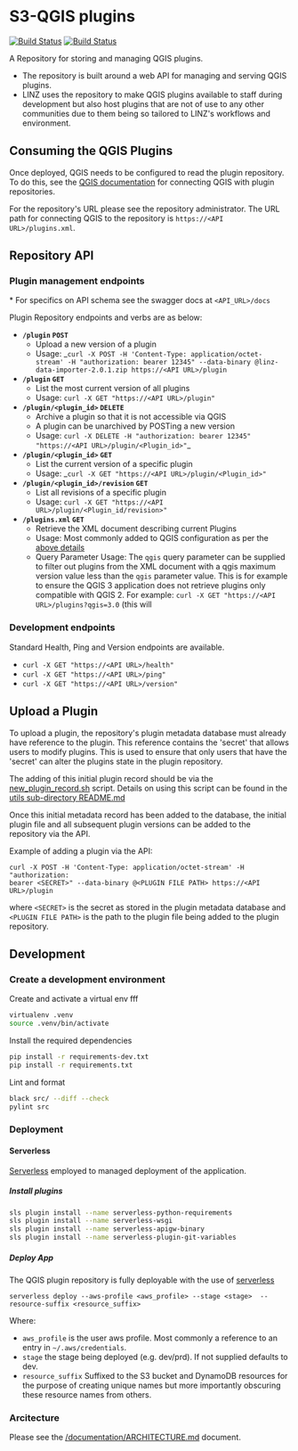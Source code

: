 # S3-QGIS plugins

[![Build Status](https://travis-ci.com/linz/s3-qgis-plugin-repo.svg?token=H9yU2isbwj6ss3KvHYyJ&branch=master)](https://travis-ci.com/linz/s3-qgis-plugin-repo)
[![Build Status](https://github.com/linz/s3-qgis-plugin-repo/workflows/Build/badge.svg)](https://github.com/linz/s3-qgis-plugin-repo/actions)


A Repository for storing and managing QGIS plugins.
* The repository is built around a web API for managing and serving QGIS plugins.
* LINZ uses the repository to make QGIS plugins available to staff during development
  but also host plugins that are not of use to any other communities due to them being
  so tailored to LINZ's workflows and environment.

## Consuming the QGIS Plugins
Once deployed, QGIS needs to be configured to read the plugin repository. To do this,
see the [QGIS documentation](https://docs.qgis.org/2.8/en/docs/training_manual/qgis_plugins/fetching_plugins.html#basic-fa-configuring-additional-plugin-repositories)
for connecting QGIS with plugin repositories.

For the repository's URL please see the repository administrator. The URL path for
connecting QGIS to the repository is `https://<API URL>/plugins.xml`.

## Repository API
### Plugin management endpoints
\* For specifics on API schema see the swagger docs at `<API_URL>/docs`

Plugin Repository endpoints and verbs are as below:
* **`/plugin` `POST`**
  * Upload a new version of a plugin
  * Usage: _```curl -X POST -H 'Content-Type: application/octet-stream' -H "authorization:
    bearer 12345" --data-binary @linz-data-importer-2.0.1.zip https://<API URL>/plugin```
* **`/plugin` `GET`**
  * List the most current version of all plugins
  * Usage: ```curl -X GET "https://<API URL>/plugin"```
* **`/plugin/<plugin_id>` `DELETE`**
  * Archive a plugin so that it is not accessible via QGIS
  * A plugin can be unarchived by POSTing a new version
  * Usage: ```curl -X DELETE -H "authorization: bearer 12345" "https://<API URL>/plugin/<Plugin_id>"```_
* **`/plugin/<plugin_id>` `GET`**
  * List the current version of a specific plugin
  * Usage: _```curl -X GET "https://<API URL>/plugin/<Plugin_id>"```
* **`/plugin/<plugin_id>/revision` `GET`**
  * List all revisions of a specific plugin
  * Usage: ```curl -X GET "https://<API URL>/plugin/<Plugin_id/revision>"```
* **`/plugins.xml` `GET`**
  * Retrieve the XML document describing current Plugins
  * Usage: Most commonly added to QGIS configuration as per the [above details](https://github.com/linz/s3-qgis-plugin-repo/tree/developer-docs#consuming-the-qgis-plugins)
  * Query Parameter Usage: The `qgis` query parameter can be supplied to filter 
    out plugins from the XML document with a qgis maximum version value less than the 
    `qgis` parameter value. This is for example to ensure the QGIS 3 application 
    does not retrieve plugins only compatible with QGIS 2. 
    For example: `curl -X GET "https://<API URL>/plugins?qgis=3.0` (this will
### Development endpoints
Standard Health, Ping and Version endpoints are available.
* `curl -X GET "https://<API URL>/health"`
* `curl -X GET "https://<API URL>/ping"`
* `curl -X GET "https://<API URL>/version"`

## Upload a Plugin
To upload a plugin, the repository's plugin metadata database must already have reference
to the plugin. This reference contains the 'secret' that allows users to modify plugins.
This is used to ensure that only users that have the 'secret' can alter the plugins state
in the plugin repository.

The adding of this initial plugin record should be via the 
[new_plugin_record.sh](/utils/new_plugin_record.sh) script. Details on using this 
script can be found in the [utils sub-directory README.md](/utils/README.md)

Once this initial metadata record has been added to the database, the initial plugin file 
and all subsequent plugin versions can be added to the repository via the API. 

Example of adding a plugin via the API:

```
curl -X POST -H 'Content-Type: application/octet-stream' -H "authorization:
bearer <SECRET>" --data-binary @<PLUGIN FILE PATH> https://<API URL>/plugin
```

where `<SECRET>` is the secret as stored in the plugin metadata database 
and `<PLUGIN FILE PATH>` is the path to the plugin file being added to the plugin repository. 

## Development


### Create a development environment

Create and activate a virtual env fff

```bash
virtualenv .venv
source .venv/bin/activate
```

Install the required dependencies

```bash
pip install -r requirements-dev.txt
pip install -r requirements.txt
```

Lint and format

```bash
black src/ --diff --check
pylint src
```

### Deployment

#### Serverless
[Serverless](serverless.com) employed to managed deployment of the application.
##### Install plugins

```bash
sls plugin install --name serverless-python-requirements
sls plugin install --name serverless-wsgi
sls plugin install --name serverless-apigw-binary
sls plugin install --name serverless-plugin-git-variables
```

##### Deploy App
The QGIS plugin repository is fully deployable with the use of [serverless](https://serverless.com/)
```
serverless deploy --aws-profile <aws_profile> --stage <stage>  --resource-suffix <resource_suffix>
```

Where: 
* `aws_profile` is the user aws profile. Most commonly a reference to an entry in `~/.aws/credentials`.
* `stage` the stage being deployed (e.g. dev/prd). If not supplied defaults to dev.
*  `resource_suffix` Suffixed to the S3 bucket and DynamoDB resources for the purpose
of creating unique names but more importantly obscuring these resource names from others. 

### Arcitecture 
Please see the [/documentation/ARCHITECTURE.md](/documentation/ARCHITECTURE.md) document. 
